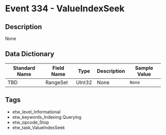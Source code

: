 # Event 334 - ValueIndexSeek

## Description
None

## Data Dictionary
|Standard Name|Field Name|Type|Description|Sample Value|
|---|---|---|---|---|
|TBD|RangeSet|UInt32|None|`None`|

## Tags
* etw_level_Informational
* etw_keywords_Indexing Querying
* etw_opcode_Stop
* etw_task_ValueIndexSeek